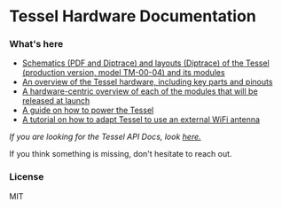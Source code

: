 Tessel Hardware Documentation
==================

### What's here

* [Schematics (PDF and Diptrace) and layouts (Diptrace) of the Tessel (production version, model TM-00-04) and its modules](./design-files.md)
* [An overview of the Tessel hardware, including key parts and pinouts](./tessel-hardware-overview.md)
* [A hardware-centric overview of each of the modules that will be released at launch](./modules-overview.md)
* [A guide on how to power the Tessel](./powering-tessel.md)
* [A tutorial on how to adapt Tessel to use an external WiFi antenna](./external-wifi-antenna.md)

<i>If you are looking for the Tessel API Docs, look <a href="https://github.com/tessel/docs">here.</a></i>

If you think something is missing, don't hesitate to reach out.

### License

MIT
